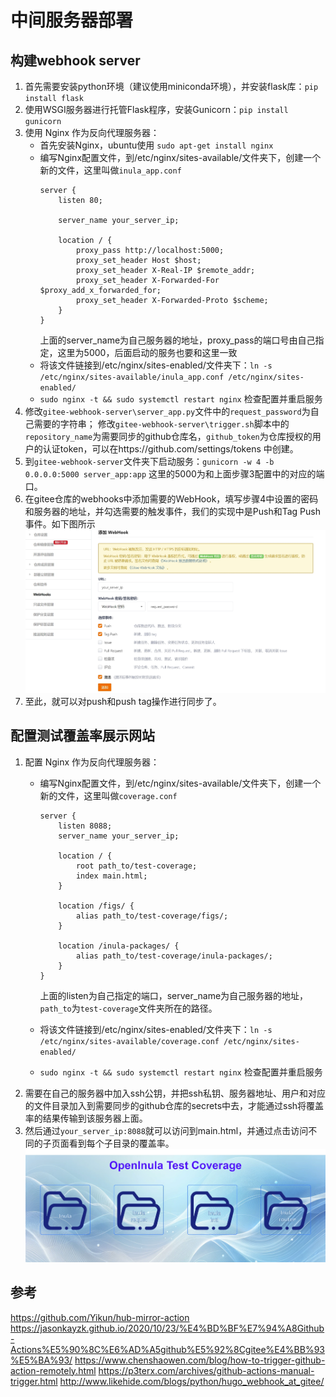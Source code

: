 # 中间服务器部署
## 构建webhook server
1. 首先需要安装python环境（建议使用miniconda环境），并安装flask库：`pip install flask`  
2. 使用WSGI服务器进行托管Flask程序，安装Gunicorn：`pip install gunicorn`  
3. 使用 Nginx 作为反向代理服务器：
    - 首先安装Nginx，ubuntu使用 `sudo apt-get install nginx`  
    - 编写Nginx配置文件，到/etc/nginx/sites-available/文件夹下，创建一个新的文件，这里叫做`inula_app.conf`
        ```
        server {
            listen 80;

            server_name your_server_ip;

            location / {
                proxy_pass http://localhost:5000; 
                proxy_set_header Host $host;
                proxy_set_header X-Real-IP $remote_addr;
                proxy_set_header X-Forwarded-For $proxy_add_x_forwarded_for;
                proxy_set_header X-Forwarded-Proto $scheme;
            }
        }
        ```
        上面的server_name为自己服务器的地址，proxy_pass的端口号由自己指定，这里为5000，后面启动的服务也要和这里一致
    - 将该文件链接到/etc/nginx/sites-enabled/文件夹下：`ln -s /etc/nginx/sites-available/inula_app.conf /etc/nginx/sites-enabled/`
    - `sudo nginx -t && sudo systemctl restart nginx` 检查配置并重启服务
4.  修改`gitee-webhook-server\server_app.py`文件中的`request_password`为自己需要的字符串；
    修改`gitee-webhook-server\trigger.sh`脚本中的`repository_name`为需要同步的github仓库名，`github_token`为仓库授权的用户的认证token，可以在https://github.com/settings/tokens 中创建。
5.  到`gitee-webhook-server`文件夹下启动服务：`gunicorn -w 4 -b 0.0.0.0:5000 server_app:app` 这里的5000为和上面步骤3配置中的对应的端口。
6.  在gitee仓库的webhooks中添加需要的WebHook，填写步骤4中设置的密码和服务器的地址，并勾选需要的触发事件，我们的实现中是Push和Tag Push事件。如下图所示
    ![gitee Webhook](imgs/gitee_webhook_setting.png)
7.  至此，就可以对push和push tag操作进行同步了。

## 配置测试覆盖率展示网站
1. 配置 Nginx 作为反向代理服务器：
    - 编写Nginx配置文件，到/etc/nginx/sites-available/文件夹下，创建一个新的文件，这里叫做`coverage.conf`
        ```
        server {
            listen 8088;
            server_name your_server_ip;

            location / {
                root path_to/test-coverage;
                index main.html;
            }

            location /figs/ {
                alias path_to/test-coverage/figs/;
            }

            location /inula-packages/ {
                alias path_to/test-coverage/inula-packages/;
            }
        }
        ```
        上面的listen为自己指定的端口，server_name为自己服务器的地址，`path_to`为`test-coverage`文件夹所在的路径。

    - 将该文件链接到/etc/nginx/sites-enabled/文件夹下：`ln -s /etc/nginx/sites-available/coverage.conf /etc/nginx/sites-enabled/`
    - `sudo nginx -t && sudo systemctl restart nginx` 检查配置并重启服务
2. 需要在自己的服务器中加入ssh公钥，并把ssh私钥、服务器地址、用户和对应的文件目录加入到需要同步的github仓库的secrets中去，才能通过ssh将覆盖率的结果传输到该服务器上面。
3. 然后通过`your_server_ip:8088`就可以访问到main.html，并通过点击访问不同的子页面看到每个子目录的覆盖率。
    ![Coverage page](imgs/coverage_page.png)

## 参考
https://github.com/Yikun/hub-mirror-action
https://jasonkayzk.github.io/2020/10/23/%E4%BD%BF%E7%94%A8Github-Actions%E5%90%8C%E6%AD%A5github%E5%92%8Cgitee%E4%BB%93%E5%BA%93/
https://www.chenshaowen.com/blog/how-to-trigger-github-action-remotely.html
https://p3terx.com/archives/github-actions-manual-trigger.html
http://www.likehide.com/blogs/python/hugo_webhook_at_gitee/